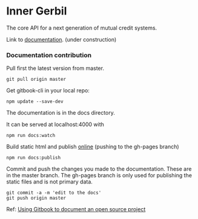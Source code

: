 # Inner Gerbil

The core API for a next generation of mutual credit systems.

Link to [documentation](http://dimitrydhondt.github.io/inner-gerbil). (under construction)

### Documentation contribution

Pull first the latest version from master.
```shell
git pull origin master
```

Get gitbook-cli in your local repo:


```shell
npm update --save-dev
```

The documentation is in the docs directory.  

It can be served at localhost:4000 with

```shell
npm run docs:watch
```

Build static html and publish [online](http://dimitrydhondt.github.io/inner-gerbil) (pushing to the gh-pages branch)
```shell
npm run docs:publish
```

Commit and push the changes you made to the documentation. These are in the master branch. The gh-pages branch is only used for publishing the static files and is not primary data.
```shell
git commit -a -m 'edit to the docs'
git push origin master
```


Ref: [Using Gitbook to document an open source project](https://medium.com/@gpbl/how-to-use-gitbook-to-publish-docs-for-your-open-source-npm-packages-465dd8d5bfba)




